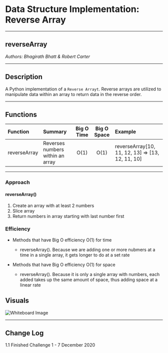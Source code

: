 # Data Structure Implementation: Reverse Array
---

## reverseArray

*Authors: Bhagirath Bhatt & Robert Carter*

---

## Description

A Python implementation of a `Reverse Arrayt`. Reverse arrays are utilized to manipulate data within an array to return data in the reverse order.


---

## Functions

| Function | Summary | Big O Time | Big O Space | Example | 
| :----------- | :----------- | :-------------: | :-------------: | :----------- |
| reverseArray | Reverses numbers within an array | O(1) | O(1) | reverseArray[10, 11, 12, 13] => [13, 12, 11, 10] |




---
### Approach

#### reverseArray()
1. Create an array with at least 2 numbers
2. Slice array
3. Return numbers in array starting with last number first

### Efficiency
* Methods that have Big O efficiency O(1) for time
  * reverseArray(). Because we are adding one or more nubmers at a time in a single array, it gets longer to do at a set rate
  
* Methods that have Big O efficiency O(1) for space
  * reverseArray(). Because it is only a single array with numbers, each added takes up the same amount of space, thus adding space at a linear rate
  
  
## Visuals
![Whiteboard Image](../assets/whiteboard.png)



---

## Change Log
1.1 Finished Challenge 1 - 7 December 2020
